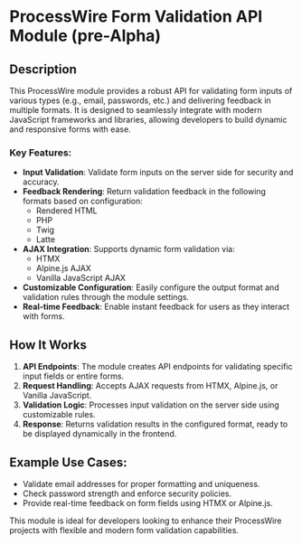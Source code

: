 # ProcessWire Form Validation API Module (pre-Alpha)

## Description

This ProcessWire module provides a robust API for validating form inputs of various types (e.g., email, passwords, etc.) and delivering feedback in multiple formats. It is designed to seamlessly integrate with modern JavaScript frameworks and libraries, allowing developers to build dynamic and responsive forms with ease.

### Key Features:

- **Input Validation**: Validate form inputs on the server side for security and accuracy.
- **Feedback Rendering**: Return validation feedback in the following formats based on configuration:
  - Rendered HTML
  - PHP
  - Twig
  - Latte
- **AJAX Integration**: Supports dynamic form validation via:
  - HTMX
  - Alpine.js AJAX
  - Vanilla JavaScript AJAX
- **Customizable Configuration**: Easily configure the output format and validation rules through the module settings.
- **Real-time Feedback**: Enable instant feedback for users as they interact with forms.

## How It Works

1. **API Endpoints**: The module creates API endpoints for validating specific input fields or entire forms.
2. **Request Handling**: Accepts AJAX requests from HTMX, Alpine.js, or Vanilla JavaScript.
3. **Validation Logic**: Processes input validation on the server side using customizable rules.
4. **Response**: Returns validation results in the configured format, ready to be displayed dynamically in the frontend.

## Example Use Cases:

- Validate email addresses for proper formatting and uniqueness.
- Check password strength and enforce security policies.
- Provide real-time feedback on form fields using HTMX or Alpine.js.

This module is ideal for developers looking to enhance their ProcessWire projects with flexible and modern form validation capabilities.
